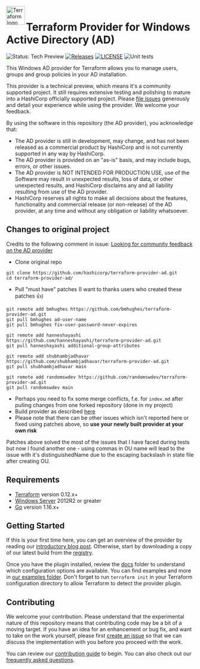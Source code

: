 <a href="https://terraform.io">
    <img src="https://github.com/hashicorp/terraform-provider-azurerm/raw/main/.github/tf.png" alt="Terraform logo" title="Terraform" align="left" height="50" />
</a>

# Terraform Provider for Windows Active Directory (AD)

![Status: Tech Preview](https://img.shields.io/badge/status-experimental-EAAA32) [![Releases](https://img.shields.io/github/release/hashicorp/terraform-provider-ad.svg)](https://github.com/hashicorp/terraform-provider-ad/releases)
[![LICENSE](https://img.shields.io/github/license/hashicorp/terraform-provider-ad.svg)](https://github.com/hashicorp/terraform-provider-ad/blob/main/LICENSE)
![Unit tests](https://github.com/hashicorp/terraform-provider-ad/workflows/Unit%20tests/badge.svg)

This Windows AD provider for Terraform allows you to manage users, groups and group policies in your AD installation.

This provider is a technical preview, which means it's a community supported project. It still requires extensive testing and polishing to mature into a HashiCorp officially supported project. Please [file issues](https://github.com/hashicorp/terraform-provider-ad/issues/new/choose) generously and detail your experience while using the provider. We welcome your feedback.

By using the software in this repository (the AD provider), you acknowledge that:

* The AD provider is still in development, may change, and has not been released as a commercial product by HashiCorp and is not currently supported in any way by HashiCorp.
* The AD provider is provided on an "as-is" basis, and may include bugs, errors, or other issues.
* The AD provider is NOT INTENDED FOR PRODUCTION USE, use of the Software may result in unexpected results, loss of data, or other unexpected results, and HashiCorp disclaims any and all liability resulting from use of the AD provider.
* HashiCorp reserves all rights to make all decisions about the features, functionality and commercial release (or non-release) of the AD provider, at any time and without any obligation or liability whatsoever.

## Changes to original project

Credits to the following comment in issue: [Looking for community feedback on the AD provider](https://github.com/hashicorp/terraform-provider-ad/issues/53#issuecomment-1941310970)

* Clone original repo

```shell
git clone https://github.com/hashicorp/terraform-provider-ad.git
cd terraform-provider-ad/
```

* Pull "must have" patches (I want to thanks users who created these patches 👍)

```shell
git remote add bmhughes https://github.com/bmhughes/terraform-provider-ad.git
git pull bmhughes ad-user-name
git pull bmhughes fix-user-password-never-expires

git remote add hanneshayashi https://github.com/hanneshayashi/terraform-provider-ad.git
git pull hanneshayashi additional-group-attributes

git remote add shubhambjadhavar https://github.com/shubhambjadhavar/terraform-provider-ad.git
git pull shubhambjadhavar main

git remote add randomswdev https://github.com/randomswdev/terraform-provider-ad.git
git pull randomswdev main
```

* Perhaps you need to fix some merge conflicts, f.e. for `index.md` after pulling changes from one forked repository (done in my project)
* Build provider as described [here](https://github.com/hashicorp/terraform-provider-ad/blob/main/_about/CONTRIBUTING.md)
* Please note that there can be other issues which isn't reported here or fixed using patches above, so **use your newly built provider at your own risk**

Patches above solved the most of the issues that I have faced during tests but now I found another one - using commas in OU name will lead to the issue with it's distinguishedName due to the escaping backslash in state file after creating OU.

## Requirements

* [Terraform](https://www.terraform.io/downloads.html) version 0.12.x+
* [Windows Server](https://www.microsoft.com/en-us/windows-server) 2012R2 or greater 
* [Go](https://golang.org/doc/install) version 1.16.x+

## Getting Started

If this is your first time here, you can get an overview of the provider by reading our [introductory blog post](https://www.hashicorp.com/blog/manage-active-directory-objects-new-windows-ad-provider-hashicorp-terraform). Otherwise, start by downloading a copy of our latest build from the [registry](https://registry.terraform.io/providers/hashicorp/ad/latest).

Once you have the plugin installed, review the [docs](docs/) folder to understand which configuration options are available. You can find examples and more in [our examples folder](examples/). Don't forget to run `terraform init` in your Terraform configuration directory to allow Terraform to detect the provider plugin.

## Contributing

We welcome your contribution. Please understand that the experimental nature of this repository means that contributing code may be a bit of a moving target. If you have an idea for an enhancement or bug fix, and want to take on the work yourself, please first [create an issue](https://github.com/hashicorp/terraform-provider-ad/issues/new/choose) so that we can discuss the implementation with you before you proceed with the work.

You can review our [contribution guide](_about/CONTRIBUTING.md) to begin. You can also check out our [frequently asked questions](_about/FAQ.md).
